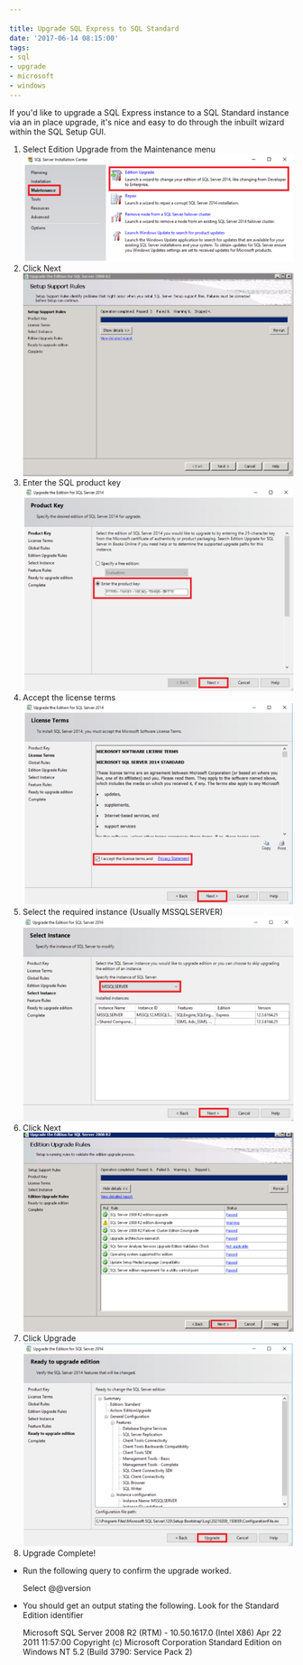 ```yaml
---

title: Upgrade SQL Express to SQL Standard
date: '2017-06-14 08:15:00'
tags:
- sql
- upgrade
- microsoft
- windows
---
```


If you'd like to upgrade a SQL Express instance to a SQL Standard instance via an in place upgrade, it's nice and easy to do through the inbuilt wizard within the SQL Setup GUI.

1. Select Edition Upgrade from the Maintenance menu  
 ![image2021-2-9-15_6_47](/assets/images/2021/02/image2021-2-9-15_6_47.png)
2. Click Next  
 ![Edition-upgrade-2008-R2-2](/assets/images/2021/02/Edition-upgrade-2008-R2-2.png)
3. Enter the SQL product key  
 ![image2021-2-9-15_9_11](/assets/images/2021/02/image2021-2-9-15_9_11.png)
4. Accept the license terms  
 ![image2021-2-9-15_10_31](/assets/images/2021/02/image2021-2-9-15_10_31.png)
5. Select the required instance (Usually MSSQLSERVER)  
 ![image2021-2-9-15_21_51](/assets/images/2021/02/image2021-2-9-15_21_51.png)
6. Click Next  
 ![image2021-2-9-15_23_7](/assets/images/2021/02/image2021-2-9-15_23_7.png)
7. Click Upgrade  
 ![image2021-2-9-15_24_7](/assets/images/2021/02/image2021-2-9-15_24_7.png)
8. Upgrade Complete!

- Run the following query to confirm the upgrade worked.

    Select @@version

- You should get an output stating the following. Look for the Standard Edition identifier

    Microsoft SQL Server 2008 R2 (RTM) - 10.50.1617.0 (Intel X86) Apr 22 2011 11:57:00 Copyright (c) Microsoft Corporation Standard Edition on Windows NT 5.2 <X86> (Build 3790: Service Pack 2)

<!--kg-card-end: markdown-->